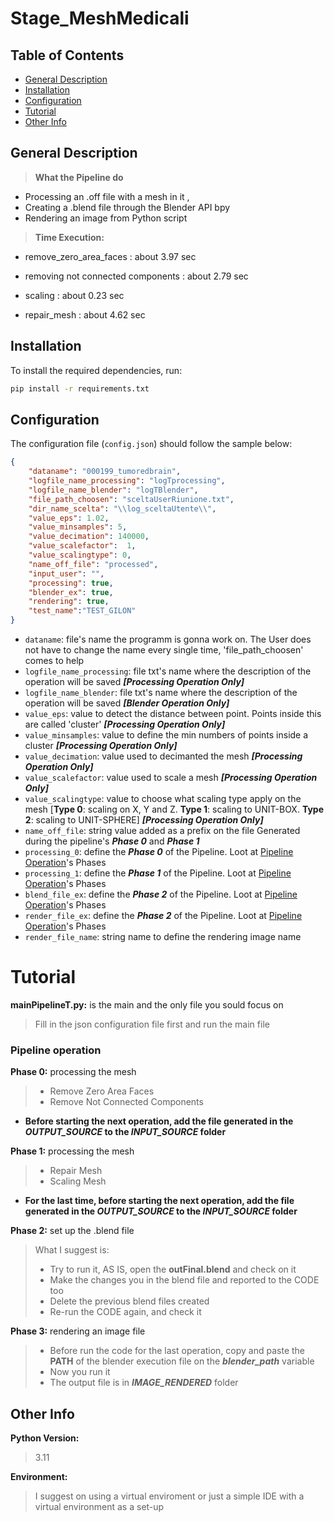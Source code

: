 # Stage_MeshMedicali

## Table of Contents
- [General Description](#general-description)
- [Installation](#installation)
- [Configuration](#configuration)
- [Tutorial](#tutorial)
- [Other Info](#other-info)


## General Description
> **What the Pipeline do** 
- Processing an .off file with a mesh in it ,
- Creating a .blend file through the Blender API bpy
- Rendering an image from Python script


> **Time Execution:**

- remove_zero_area_faces : about 3.97 sec

- removing not connected components : about 2.79 sec

- scaling : about 0.23 sec

- repair_mesh : about 4.62 sec

## Installation

To install the required dependencies, run:
```bash
pip install -r requirements.txt
```

## Configuration
The configuration file (`config.json`) should follow the sample below:

```json
{
    "dataname": "000199_tumoredbrain",
    "logfile_name_processing": "logTprocessing",
    "logfile_name_blender": "logTBlender",
    "file_path_choosen": "sceltaUserRiunione.txt",
    "dir_name_scelta": "\\log_sceltaUtente\\",
    "value_eps": 1.02,
    "value_minsamples": 5,
    "value_decimation": 140000,
    "value_scalefactor":  1,
    "value_scalingtype": 0,
    "name_off_file": "processed", 
    "input_user": "",
    "processing": true,
    "blender_ex": true,
    "rendering": true,
    "test_name":"TEST_GILON"
}
```
- `dataname`: file's name the programm is gonna work on. The User does not have to change the name every single time, 'file_path_choosen' comes to help 
- `logfile_name_processing`: file txt's name where the description of the operation will be saved ***[Processing Operation Only]***
- `logfile_name_blender`: file txt's name where the description of the operation will be saved ***[Blender Operation Only]***
- `value_eps`: value to detect the distance between point. Points inside this are called 'cluster' ***[Processing Operation Only]***
- `value_minsamples`: value to define the min numbers of points inside a cluster ***[Processing Operation Only]***
- `value_decimation`: value used to decimanted the mesh ***[Processing Operation Only]***
- `value_scalefactor`: value used to scale a mesh ***[Processing Operation Only]***
- `value_scalingtype`: value to choose what scaling type apply on the mesh [**Type 0**: scaling on X, Y and Z. **Type 1**: scaling to UNIT-BOX. **Type 2**: scaling to UNIT-SPHERE] ***[Processing Operation Only]***
- `name_off_file`: string value added as a prefix on the file Generated during the pipeline's ***Phase 0*** and ***Phase 1***
- `processing_0`: define the ***Phase 0*** of the Pipeline. Loot at [Pipeline Operation](#pipeline-operation)'s Phases
- `processing_1`: define the ***Phase 1*** of the Pipeline. Loot at [Pipeline Operation](#pipeline-operation)'s Phases
- `blend_file_ex`: define the ***Phase 2*** of the Pipeline. Loot at [Pipeline Operation](#pipeline-operation)'s Phases
- `render_file_ex`: define the ***Phase 2*** of the Pipeline. Loot at [Pipeline Operation](#pipeline-operation)'s Phases
- `render_file_name`: string name to define the rendering image name



# Tutorial
**mainPipelineT.py:** is the main and the only file you sould focus on
> Fill in the json configuration file first and run the main file

### Pipeline operation
**Phase 0:** processing the mesh
> - Remove Zero Area Faces
> - Remove Not Connected Components

- **Before starting the next operation, add the file generated in the *OUTPUT_SOURCE* to the *INPUT_SOURCE* folder**

**Phase 1:** processing the mesh
> - Repair Mesh
> - Scaling Mesh

- **For the last time, before starting the next operation, add the file generated in the *OUTPUT_SOURCE* to the *INPUT_SOURCE* folder**

**Phase 2:** set up the .blend file
> What I suggest is:
> - Try to run it, AS IS, open the **outFinal.blend** and check on it
> - Make the changes you in the blend file and reported to the CODE too
> - Delete the previous blend files created
> - Re-run the CODE again, and check it

**Phase 3:** rendering an image file
> - Before run the code for the last operation, copy and paste the **PATH** of the blender execution file on the ***blender_path*** variable
> - Now you run it
> - The output file is in ***IMAGE_RENDERED*** folder



## Other Info
**Python Version:**
>3.11

**Environment:**
> I suggest on using a virtual enviroment or just a simple IDE with a virtual environment as a set-up
